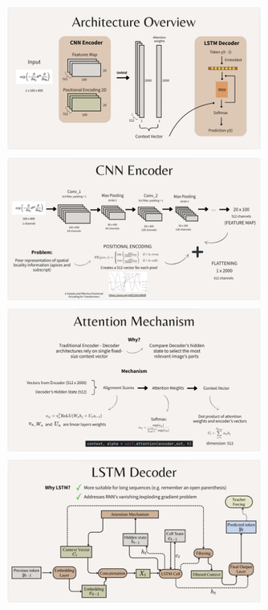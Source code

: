 ![image](architecture_images/arch1.png)

![image](architecture_images/arch2.png)

![image](architecture_images/arch3.png)

![image](architecture_images/arch4.png)